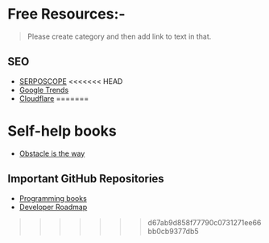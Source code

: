 # Free Resources:- 
> Please create category and then add link to text in that.

## SEO

* [SERPOSCOPE](https://serposcope.serphacker.com/en/)
<<<<<<< HEAD
* [Google Trends](https://trends.google.com/)
* [Cloudflare](https://www.cloudflare.com/)
=======

# Self-help books

* [Obstacle is the way](https://icrrd.com/media/16-05-2021-051456The-Obstacle-Is-the-Way.pdf)

## Important GitHub Repositories

* [Programming books](https://github.com/EbookFoundation/free-programming-books)
* [Developer Roadmap](https://github.com/kamranahmedse/developer-roadmap)
>>>>>>> d67ab9d858f77790c0731271ee66bb0cb9377db5

